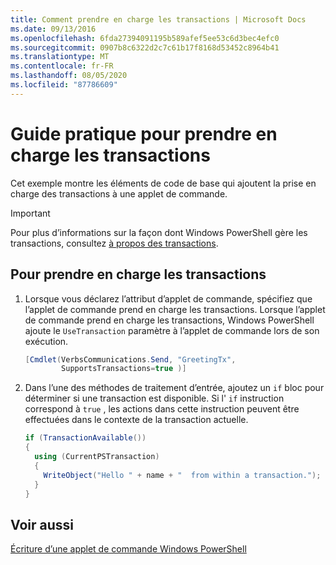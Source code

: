 ```yaml
---
title: Comment prendre en charge les transactions | Microsoft Docs
ms.date: 09/13/2016
ms.openlocfilehash: 6fda27394091195b589afef5ee53c6d3bec4efc0
ms.sourcegitcommit: 0907b8c6322d2c7c61b17f8168d53452c8964b41
ms.translationtype: MT
ms.contentlocale: fr-FR
ms.lasthandoff: 08/05/2020
ms.locfileid: "87786609"
---
```

# <a name="how-to-support-transactions"></a>Guide pratique pour prendre en charge les transactions

Cet exemple montre les éléments de code de base qui ajoutent la prise en charge des transactions à une applet de commande.

> [!IMPORTANT]
> Pour plus d’informations sur la façon dont Windows PowerShell gère les transactions, consultez [à propos des transactions][about_Transactions].

## <a name="to-support-transactions"></a>Pour prendre en charge les transactions

1. Lorsque vous déclarez l’attribut d’applet de commande, spécifiez que l’applet de commande prend en charge les transactions.
   Lorsque l’applet de commande prend en charge les transactions, Windows PowerShell ajoute le `UseTransaction` paramètre à l’applet de commande lors de son exécution.

    ```csharp
    [Cmdlet(VerbsCommunications.Send, "GreetingTx",
            SupportsTransactions=true )]
    ```

2. Dans l’une des méthodes de traitement d’entrée, ajoutez un `if` bloc pour déterminer si une transaction est disponible.
   Si l' `if` instruction correspond à `true` , les actions dans cette instruction peuvent être effectuées dans le contexte de la transaction actuelle.

    ```csharp
    if (TransactionAvailable())
    {
      using (CurrentPSTransaction)
      {
        WriteObject("Hello " + name + "  from within a transaction.");
      }
    }
    ```

## <a name="see-also"></a>Voir aussi

[Écriture d’une applet de commande Windows PowerShell](./writing-a-windows-powershell-cmdlet.md)

<!-- External URLs -->

[about_Transactions]: /powershell/module/Microsoft.PowerShell.Core/About/about_Transactions
